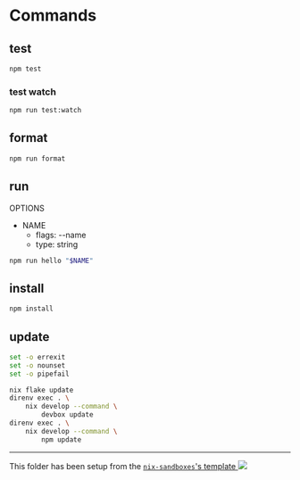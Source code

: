 # Commands

## test

```sh
npm test
```

### test watch

```sh
npm run test:watch
```

## format

```sh
npm run format
```

## run

OPTIONS

- NAME
  - flags: --name
  - type: string

```sh
npm run hello "$NAME"
```

## install

```sh
npm install
```

## update

```bash
set -o errexit
set -o nounset
set -o pipefail

nix flake update
direnv exec . \
    nix develop --command \
        devbox update
direnv exec . \
    nix develop --command \
        npm update
```

---

<!-- markdownlint-disable-next-line MD039 MD045 -->
This folder has been setup from the [`nix-sandboxes`'s template ![](https://img.shields.io/gitlab/stars/pinage404/nix-sandboxes?style=social)](https://gitlab.com/pinage404/nix-sandboxes)
